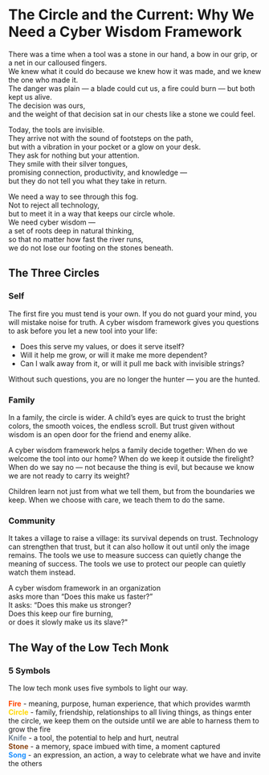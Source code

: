 # The Circle and the Current: Why We Need a Cyber Wisdom Framework

There was a time when a tool was a stone in our hand, a bow in our grip, or a net in our calloused fingers.  
We knew what it could do because we knew how it was made, and we knew the one who made it.  
The danger was plain — a blade could cut us, a fire could burn — but both kept us alive.  
The decision was ours,  
and the weight of that decision sat in our chests like a stone we could feel.  

Today, the tools are invisible.  
They arrive not with the sound of footsteps on the path,  
but with a vibration in your pocket or a glow on your desk.  
They ask for nothing but your attention.  
They smile with their silver tongues,  
promising connection, productivity, and knowledge —  
but they do not tell you what they take in return.  

We need a way to see through this fog.  
Not to reject all technology,  
but to meet it in a way that keeps our circle whole.  
We need cyber wisdom —  
a set of roots deep in natural thinking,  
so that no matter how fast the river runs,  
we do not lose our footing on the stones beneath.  

## The Three Circles

### Self

The first fire you must tend is your own.
If you do not guard your mind, you will mistake noise for truth.
A cyber wisdom framework gives you questions to ask before you let a new tool into your life:

- Does this serve my values, or does it serve itself?
- Will it help me grow, or will it make me more dependent?
- Can I walk away from it, or will it pull me back with invisible strings?

Without such questions, you are no longer the hunter — you are the hunted.

### Family

In a family, the circle is wider.
A child’s eyes are quick to trust the bright colors, the smooth voices, the endless scroll.
But trust given without wisdom is an open door for the friend and enemy alike.

A cyber wisdom framework helps a family decide together:
When do we welcome the tool into our home?
When do we keep it outside the firelight?
When do we say no — not because the thing is evil,
but because we know we are not ready to carry its weight?

Children learn not just from what we tell them,
but from the boundaries we keep.
When we choose with care, we teach them to do the same.

### Community

It takes a village to raise a village: its survival depends on trust.
Technology can strengthen that trust,
but it can also hollow it out until only the image remains.
The tools we use to measure success can quietly change the meaning of success.
The tools we use to protect our people can quietly watch them instead.

A cyber wisdom framework in an organization  
asks more than “Does this make us faster?”  
It asks: “Does this make us stronger?  
Does this keep our fire burning,  
or does it slowly make us its slave?"  

## The Way of the Low Tech Monk

### 5 Symbols

The low tech monk uses five symbols to light our way.  

<span style="color: #FF4500; font-weight: bold;">Fire</span> - meaning, purpose, human experience, that which provides warmth  
<span style="color: #FFD700; font-weight: bold;">Circle</span> - family, friendship, relationships to all living things, as things enter the circle, we keep them on the outside until we are able to harness them to grow the fire  
<span style="color: #708090; font-weight: bold;">Knife</span> - a tool, the potential to help and hurt, neutral  
<span style="color: #8B4513; font-weight: bold;">Stone</span> - a memory, space imbued with time, a moment captured  
<span style="color: #1E90FF; font-weight: bold;">Song</span> - an expression, an action, a way to celebrate what we have and invite the others